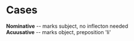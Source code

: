 # Cases
**Nominative** -- marks subject, no inflecton needed	
**Acuusative** -- marks object, preposition 'li'